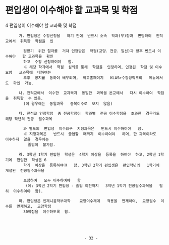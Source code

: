 # 편입생이 이수해야 할 교과목 및 학점

4  편입생이   이수해야   할 교과목  및 학점                                             
                                                                                  
                                                                                  
          가. 편입생은 수강신청을   하기 전에  반드시 소속  학과(부)장과  면담하여  전적교에서  취득한  학점을  인        
                                                                                  
            정받기  위한 절차를  거쳐 인정받은  학점(교양․ 전공․ 일선)과 향후 반드시 이수해야   할 교과목을  확인        
            하고  수강 신청하여야   함.                                                     
            ※ 해당 학과에서  학점  심의를 통해  학점을  인정하며, 인정된  학점 및 이수요망   교과목에  대하여는         
            추후  공지를  통하여 배부되며,  학교홈페이지   KLAS>수강성적조회   메뉴에서도  확인  가능.             
                                                                                  
          나. 전적교에서  이수한  교과목과  동일한  과목을 본교에서   다시 이수하여  학점을  취득할  수 있음.           
            (이 경우에는  동일과목   중복이수로  보지  않음)                                        
                                                                                  
          다. 전적교 인정학점  중 전공학점이  학과별  전공 이수학점을  초과한  경우라도  해당 학년의 전공  필수과목         
                                                                                  
            과 별도의  편입생  이수요구  지정과목은   반드시 이수하여야   함.                              
            ※ 지정과목은   반드시  졸업할  때까지  이수하여야   하며, 한 과목이라도   이수하지  않을  경우에는         
              졸업이  불가함.                                                           
                                                                                  
          라. 3학년 1학기 편입한  학생은  4학기 이상을  등록을  하여야  하고, 2학년 1학기에  편입한  학생은 6        
            학기  이상을  등록하여야   함. 3학년 2학기 편입생은  편입학년의   1학기에  개설된  전공필수과목을          
                                                                                  
            포함하여   모두 이수하여야   함                                                   
             (예: 3학년 2학기 편입생 - 졸업 이전까지   3학년 1학기 전공필수과목을   필히  이수하여야  함).         
                                                                                  
          마. 편입생은 인제니움학부대학    교양이수체계   적용을  면제하여,  교양필수  이수를  면제하고,  교양학점         
            30학점을  이수하도록  함.                                                      
                                                                                  
                                                                                  
                                       
                                                                                  
                                                                                  
                                       - 32 -

